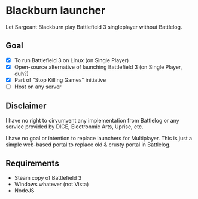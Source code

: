 # Blackburn launcher

Let Sargeant Blackburn play Battlefield 3 singleplayer without Battlelog.

## Goal

- [x] To run Battlefield 3 on Linux (on Single Player)
- [x] Open-source alternative of launching Battlefield 3 (on Single Player, duh?)
- [x] Part of "Stop Killing Games" initiative
- [ ] Host on any server

## Disclaimer

I have no right to cirvumvent any implementation from Battlelog or any service provided by DICE, Electronmic Arts, Uprise, etc.

I have no goal or intention to replace launchers for Multiplayer. This is just a simple web-based portal to replace old & crusty portal in Battlelog.

## Requirements

- Steam copy of Battlefield 3
- Windows whatever (not Vista)
- NodeJS
